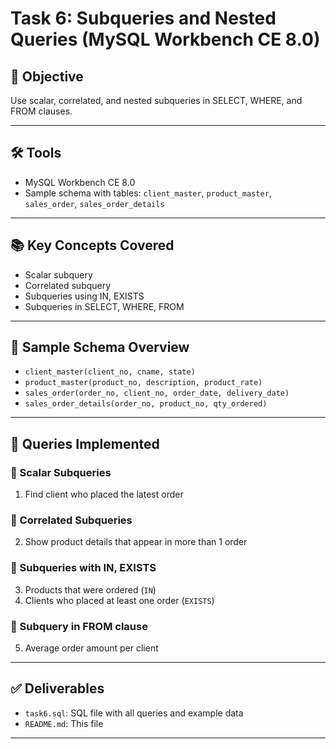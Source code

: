 # Task 6: Subqueries and Nested Queries (MySQL Workbench CE 8.0)

## 🎯 Objective
Use scalar, correlated, and nested subqueries in SELECT, WHERE, and FROM clauses.

---

## 🛠️ Tools
- MySQL Workbench CE 8.0
- Sample schema with tables: `client_master`, `product_master`, `sales_order`, `sales_order_details`

---

## 📚 Key Concepts Covered
- Scalar subquery
- Correlated subquery
- Subqueries using IN, EXISTS
- Subqueries in SELECT, WHERE, FROM

---

## 🧪 Sample Schema Overview

- `client_master(client_no, cname, state)`
- `product_master(product_no, description, product_rate)`
- `sales_order(order_no, client_no, order_date, delivery_date)`
- `sales_order_details(order_no, product_no, qty_ordered)`

---

## 📜 Queries Implemented

### 🔹 Scalar Subqueries

1. Find client who placed the latest order

### 🔹 Correlated Subqueries

2. Show product details that appear in more than 1 order

### 🔹 Subqueries with IN, EXISTS

3. Products that were ordered (`IN`)
4. Clients who placed at least one order (`EXISTS`)

### 🔹 Subquery in FROM clause

5. Average order amount per client

---

## ✅ Deliverables

- `task6.sql`: SQL file with all queries and example data
- `README.md`: This file

---
